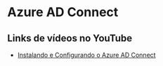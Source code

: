 # Azure AD Connect

## Links de vídeos no YouTube

- [Instalando e Configurando o Azure AD Connect](https://www.youtube.com/watch?v=hF_Au-nzRpE)

